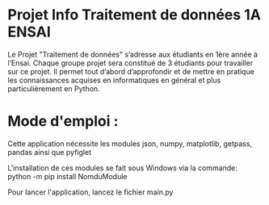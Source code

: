 # Projet Info Traitement de données 1A ENSAI
Le Projet "Traitement de données" s’adresse aux étudiants en 1ère année à l’Ensai. Chaque groupe projet sera constitué de 3 étudiants pour travailler sur ce projet. Il permet tout d’abord d’approfondir et de mettre en pratique les connaissances acquises en informatiques en général et plus particulièrement en Python.

# Mode d'emploi : 

Cette application nécessite les modules json, numpy, matplotlib, getpass, pandas ainsi que pyfiglet

L'installation de ces modules se fait sous Windows via la commande:  python -m pip install NomduModule

Pour lancer l'application, lancez le fichier main.py

